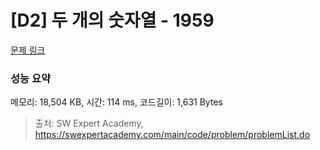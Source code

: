 # [D2] 두 개의 숫자열 - 1959 

[문제 링크](https://swexpertacademy.com/main/code/problem/problemDetail.do?contestProbId=AV5PpoFaAS4DFAUq) 

### 성능 요약

메모리: 18,504 KB, 시간: 114 ms, 코드길이: 1,631 Bytes



> 출처: SW Expert Academy, https://swexpertacademy.com/main/code/problem/problemList.do